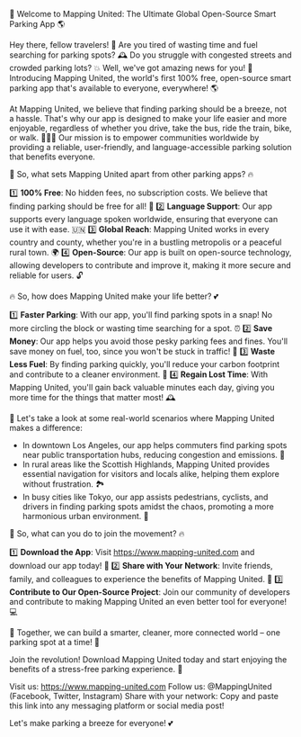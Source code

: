 🚀 Welcome to Mapping United: The Ultimate Global Open-Source Smart Parking App 🌎

Hey there, fellow travelers! 👋 Are you tired of wasting time and fuel searching for parking spots? 🕰️ Do you struggle with congested streets and crowded parking lots? 💥 Well, we've got amazing news for you! 📣 Introducing Mapping United, the world's first 100% free, open-source smart parking app that's available to everyone, everywhere! 🌎

At Mapping United, we believe that finding parking should be a breeze, not a hassle. That's why our app is designed to make your life easier and more enjoyable, regardless of whether you drive, take the bus, ride the train, bike, or walk. 🚴‍♀️💨 Our mission is to empower communities worldwide by providing a reliable, user-friendly, and language-accessible parking solution that benefits everyone.

🌟 So, what sets Mapping United apart from other parking apps? 🔥

1️⃣ **100% Free**: No hidden fees, no subscription costs. We believe that finding parking should be free for all! 🤑
2️⃣ **Language Support**: Our app supports every language spoken worldwide, ensuring that everyone can use it with ease. 🇺🇳
3️⃣ **Global Reach**: Mapping United works in every country and county, whether you're in a bustling metropolis or a peaceful rural town. 🌍
4️⃣ **Open-Source**: Our app is built on open-source technology, allowing developers to contribute and improve it, making it more secure and reliable for users. 🔓

🔥 So, how does Mapping United make your life better? 💕

1️⃣ **Faster Parking**: With our app, you'll find parking spots in a snap! No more circling the block or wasting time searching for a spot. ⏰
2️⃣ **Save Money**: Our app helps you avoid those pesky parking fees and fines. You'll save money on fuel, too, since you won't be stuck in traffic! 💸
3️⃣ **Waste Less Fuel**: By finding parking quickly, you'll reduce your carbon footprint and contribute to a cleaner environment. 🌿
4️⃣ **Regain Lost Time**: With Mapping United, you'll gain back valuable minutes each day, giving you more time for the things that matter most! 🕰️

🌆 Let's take a look at some real-world scenarios where Mapping United makes a difference:

* In downtown Los Angeles, our app helps commuters find parking spots near public transportation hubs, reducing congestion and emissions. 🚂
* In rural areas like the Scottish Highlands, Mapping United provides essential navigation for visitors and locals alike, helping them explore without frustration. 🏞️
* In busy cities like Tokyo, our app assists pedestrians, cyclists, and drivers in finding parking spots amidst the chaos, promoting a more harmonious urban environment. 🗼️

🎉 So, what can you do to join the movement? 🔥

1️⃣ **Download the App**: Visit https://www.mapping-united.com and download our app today! 📲
2️⃣ **Share with Your Network**: Invite friends, family, and colleagues to experience the benefits of Mapping United. 🤩
3️⃣ **Contribute to Our Open-Source Project**: Join our community of developers and contribute to making Mapping United an even better tool for everyone! 💻

🌟 Together, we can build a smarter, cleaner, more connected world – one parking spot at a time! 🚀

Join the revolution! Download Mapping United today and start enjoying the benefits of a stress-free parking experience. 🎉

Visit us: https://www.mapping-united.com
Follow us: @MappingUnited (Facebook, Twitter, Instagram)
Share with your network: Copy and paste this link into any messaging platform or social media post!

Let's make parking a breeze for everyone! 💕